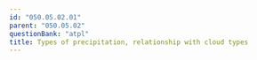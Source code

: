 ```yaml
---
id: "050.05.02.01"
parent: "050.05.02"
questionBank: "atpl"
title: Types of precipitation, relationship with cloud types
---
```

